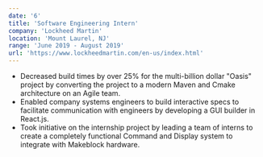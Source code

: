 ```yaml
---
date: '6'
title: 'Software Engineering Intern'
company: 'Lockheed Martin'
location: 'Mount Laurel, NJ'
range: 'June 2019 - August 2019'
url: 'https://www.lockheedmartin.com/en-us/index.html'
---
```


- Decreased build times by over 25% for the multi-billion dollar "Oasis" project by converting the project to a modern Maven and Cmake architecture on an Agile team.
- Enabled company systems engineers to build interactive specs to facilitate communication with engineers by developing a GUI builder in React.js.
- Took initiative on the internship project by leading a team of interns to create a completely functional Command and Display system to integrate with Makeblock hardware.
